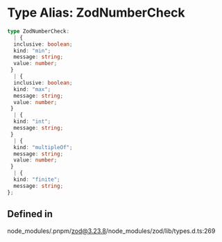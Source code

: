 # Type Alias: ZodNumberCheck

```ts
type ZodNumberCheck: 
  | {
  inclusive: boolean;
  kind: "min";
  message: string;
  value: number;
 }
  | {
  inclusive: boolean;
  kind: "max";
  message: string;
  value: number;
 }
  | {
  kind: "int";
  message: string;
 }
  | {
  kind: "multipleOf";
  message: string;
  value: number;
 }
  | {
  kind: "finite";
  message: string;
};
```

## Defined in

node\_modules/.pnpm/zod@3.23.8/node\_modules/zod/lib/types.d.ts:269
